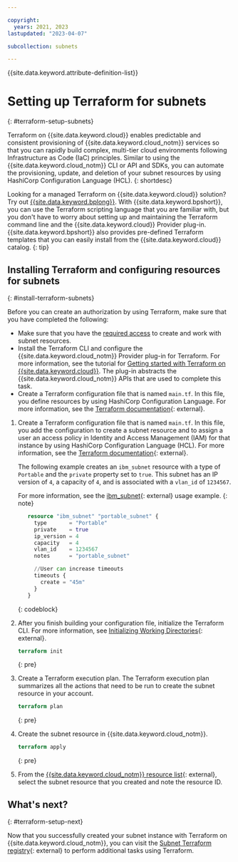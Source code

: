 ```yaml
---

copyright:
  years: 2021, 2023
lastupdated: "2023-04-07"

subcollection: subnets

---
```


{{site.data.keyword.attribute-definition-list}}

# Setting up Terraform for subnets
{: #terraform-setup-subnets}

Terraform on {{site.data.keyword.cloud}} enables predictable and consistent provisioning of {{site.data.keyword.cloud_notm}} services so that you can rapidly build complex, multi-tier cloud environments following Infrastructure as Code (IaC) principles. Similar to using the {{site.data.keyword.cloud_notm}} CLI or API and SDKs, you can automate the provisioning, update, and deletion of your subnet resources by using HashiCorp Configuration Language (HCL).
{: shortdesc}

Looking for a managed Terraform on {{site.data.keyword.cloud}} solution? Try out [{{site.data.keyword.bplong}}](/docs/schematics?topic=schematics-getting-started). With {{site.data.keyword.bpshort}}, you can use the Terraform scripting language that you are familiar with, but you don't have to worry about setting up and maintaining the Terraform command line and the {{site.data.keyword.cloud}} Provider plug-in. {{site.data.keyword.bpshort}} also provides pre-defined Terraform templates that you can easily install from the {{site.data.keyword.cloud}} catalog.
{: tip}

## Installing Terraform and configuring resources for subnets
{: #install-terraform-subnets}

Before you can create an authorization by using Terraform, make sure that you have completed the following:

* Make sure that you have the [required access](/docs/account?topic=account-mngclassicinfra) to create and work with subnet resources.
* Install the Terraform CLI and configure the {{site.data.keyword.cloud_notm}} Provider plug-in for Terraform. For more information, see the tutorial for [Getting started with Terraform on {{site.data.keyword.cloud}}](/docs/ibm-cloud-provider-for-terraform?topic=ibm-cloud-provider-for-terraform-getting-started). The plug-in abstracts the {{site.data.keyword.cloud_notm}} APIs that are used to complete this task.
* Create a Terraform configuration file that is named `main.tf`. In this file, you define resources by using HashiCorp Configuration Language. For more information, see the [Terraform documentation](https://developer.hashicorp.com/terraform/languagel){: external}.

1. Create a Terraform configuration file that is named `main.tf`. In this file, you add the configuration to create a subnet resource and to assign a user an access policy in Identity and Access Management (IAM) for that instance by using HashiCorp Configuration Language (HCL). For more information, see the [Terraform documentation](https://www.terraform.io/docs/language/index.html){: external}.

   The following example creates an `ibm_subnet` resource with a type of `Portable` and the `private` property set to `true`. This subnet has an IP version of `4`, a capacity of `4`, and is associated with a `vlan_id` of `1234567`.

      For more information, see the [ibm_subnet](https://registry.terraform.io/providers/IBM-Cloud/ibm/latest/docs/resources/subnet){: external} usage example.
      {: note}

   ```terraform
      resource "ibm_subnet" "portable_subnet" {
        type       = "Portable"
        private    = true
        ip_version = 4
        capacity   = 4
        vlan_id    = 1234567
        notes      = "portable_subnet"

        //User can increase timeouts
        timeouts {
          create = "45m"
        }
      }
   ```
   {: codeblock}

1. After you finish building your configuration file, initialize the Terraform CLI. For more information, see [Initializing Working Directories](https://developer.hashicorp.com/terraform/cli/init){: external}.

   ```terraform
   terraform init
   ```
   {: pre}

1. Create a Terraform execution plan. The Terraform execution plan summarizes all the actions that need to be run to create the subnet resource in your account.

   ```terraform
   terraform plan
   ```
   {: pre}

1. Create the subnet resource in {{site.data.keyword.cloud_notm}}.

   ```terraform
   terraform apply
   ```
   {: pre}

1. From the [{{site.data.keyword.cloud_notm}} resource list](/resources){: external}, select the subnet resource that you created and note the resource ID.

## What's next?
{: #terraform-setup-next}

Now that you successfully created your subnet instance with Terraform on {{site.data.keyword.cloud_notm}}, you can visit the [Subnet Terraform registry](https://registry.terraform.io/providers/IBM-Cloud/ibm/latest/docs/resources/subnet){: external} to perform additional tasks using Terraform.
